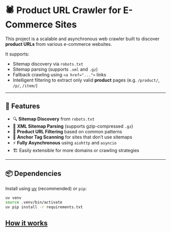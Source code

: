 # 🕷️ Product URL Crawler for E-Commerce Sites

This project is a scalable and asynchronous web crawler built to discover **product URLs** from various e-commerce websites.

It supports:
- Sitemap discovery via `robots.txt`
- Sitemap parsing (supports `.xml` and `.gz`)
- Fallback crawling using `<a href="...">` links
- Intelligent filtering to extract only valid **product** pages (e.g. `/product/`, `/p/`, `/item/`)

---

## 🚀 Features

- 🔍 **Sitemap Discovery** from `robots.txt`
- 📄 **XML Sitemap Parsing** (supports gzip-compressed `.gz`)
- 🧠 **Product URL Filtering** based on common patterns
- 🔗 **Anchor Tag Scanning** for sites that don’t use sitemaps
- ⚡ **Fully Asynchronous** using `aiohttp` and `asyncio`
- 🏗️ Easily extensible for more domains or crawling strategies

---

## 📦 Dependencies

Install using [uv](https://github.com/astral-sh/uv) (recommended) or `pip`:

```bash
uv venv
source .venv/bin/activate
uv pip install -r requirements.txt
```

## [How it works](./docs.md)